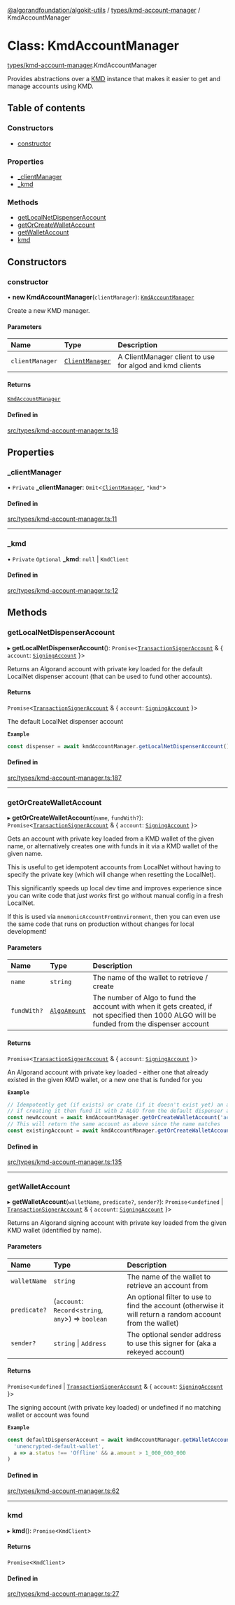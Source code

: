 [@algorandfoundation/algokit-utils](../README.md) / [types/kmd-account-manager](../modules/types_kmd_account_manager.md) / KmdAccountManager

# Class: KmdAccountManager

[types/kmd-account-manager](../modules/types_kmd_account_manager.md).KmdAccountManager

Provides abstractions over a [KMD](https://github.com/algorand/go-algorand/blob/master/daemon/kmd/README.md) instance
that makes it easier to get and manage accounts using KMD.

## Table of contents

### Constructors

- [constructor](types_kmd_account_manager.KmdAccountManager.md#constructor)

### Properties

- [\_clientManager](types_kmd_account_manager.KmdAccountManager.md#_clientmanager)
- [\_kmd](types_kmd_account_manager.KmdAccountManager.md#_kmd)

### Methods

- [getLocalNetDispenserAccount](types_kmd_account_manager.KmdAccountManager.md#getlocalnetdispenseraccount)
- [getOrCreateWalletAccount](types_kmd_account_manager.KmdAccountManager.md#getorcreatewalletaccount)
- [getWalletAccount](types_kmd_account_manager.KmdAccountManager.md#getwalletaccount)
- [kmd](types_kmd_account_manager.KmdAccountManager.md#kmd)

## Constructors

### constructor

• **new KmdAccountManager**(`clientManager`): [`KmdAccountManager`](types_kmd_account_manager.KmdAccountManager.md)

Create a new KMD manager.

#### Parameters

| Name | Type | Description |
| :------ | :------ | :------ |
| `clientManager` | [`ClientManager`](types_client_manager.ClientManager.md) | A ClientManager client to use for algod and kmd clients |

#### Returns

[`KmdAccountManager`](types_kmd_account_manager.KmdAccountManager.md)

#### Defined in

[src/types/kmd-account-manager.ts:18](https://github.com/algorandfoundation/algokit-utils-ts/blob/main/src/types/kmd-account-manager.ts#L18)

## Properties

### \_clientManager

• `Private` **\_clientManager**: `Omit`\<[`ClientManager`](types_client_manager.ClientManager.md), ``"kmd"``\>

#### Defined in

[src/types/kmd-account-manager.ts:11](https://github.com/algorandfoundation/algokit-utils-ts/blob/main/src/types/kmd-account-manager.ts#L11)

___

### \_kmd

• `Private` `Optional` **\_kmd**: ``null`` \| `KmdClient`

#### Defined in

[src/types/kmd-account-manager.ts:12](https://github.com/algorandfoundation/algokit-utils-ts/blob/main/src/types/kmd-account-manager.ts#L12)

## Methods

### getLocalNetDispenserAccount

▸ **getLocalNetDispenserAccount**(): `Promise`\<[`TransactionSignerAccount`](../interfaces/types_account.TransactionSignerAccount.md) & \{ `account`: [`SigningAccount`](types_account.SigningAccount.md)  }\>

Returns an Algorand account with private key loaded for the default LocalNet dispenser account (that can be used to fund other accounts).

#### Returns

`Promise`\<[`TransactionSignerAccount`](../interfaces/types_account.TransactionSignerAccount.md) & \{ `account`: [`SigningAccount`](types_account.SigningAccount.md)  }\>

The default LocalNet dispenser account

**`Example`**

```typescript
const dispenser = await kmdAccountManager.getLocalNetDispenserAccount()
```

#### Defined in

[src/types/kmd-account-manager.ts:187](https://github.com/algorandfoundation/algokit-utils-ts/blob/main/src/types/kmd-account-manager.ts#L187)

___

### getOrCreateWalletAccount

▸ **getOrCreateWalletAccount**(`name`, `fundWith?`): `Promise`\<[`TransactionSignerAccount`](../interfaces/types_account.TransactionSignerAccount.md) & \{ `account`: [`SigningAccount`](types_account.SigningAccount.md)  }\>

Gets an account with private key loaded from a KMD wallet of the given name, or alternatively creates one with funds in it via a KMD wallet of the given name.

This is useful to get idempotent accounts from LocalNet without having to specify the private key (which will change when resetting the LocalNet).

This significantly speeds up local dev time and improves experience since you can write code that *just works* first go without manual config in a fresh LocalNet.

If this is used via `mnemonicAccountFromEnvironment`, then you can even use the same code that runs on production without changes for local development!

#### Parameters

| Name | Type | Description |
| :------ | :------ | :------ |
| `name` | `string` | The name of the wallet to retrieve / create |
| `fundWith?` | [`AlgoAmount`](types_amount.AlgoAmount.md) | The number of Algo to fund the account with when it gets created, if not specified then 1000 ALGO will be funded from the dispenser account |

#### Returns

`Promise`\<[`TransactionSignerAccount`](../interfaces/types_account.TransactionSignerAccount.md) & \{ `account`: [`SigningAccount`](types_account.SigningAccount.md)  }\>

An Algorand account with private key loaded - either one that already existed in the given KMD wallet, or a new one that is funded for you

**`Example`**

```typescript
// Idempotently get (if exists) or crate (if it doesn't exist yet) an account by name using KMD
// if creating it then fund it with 2 ALGO from the default dispenser account
const newAccount = await kmdAccountManager.getOrCreateWalletAccount('account1', (2).algo())
// This will return the same account as above since the name matches
const existingAccount = await kmdAccountManager.getOrCreateWalletAccount('account1')
```

#### Defined in

[src/types/kmd-account-manager.ts:135](https://github.com/algorandfoundation/algokit-utils-ts/blob/main/src/types/kmd-account-manager.ts#L135)

___

### getWalletAccount

▸ **getWalletAccount**(`walletName`, `predicate?`, `sender?`): `Promise`\<`undefined` \| [`TransactionSignerAccount`](../interfaces/types_account.TransactionSignerAccount.md) & \{ `account`: [`SigningAccount`](types_account.SigningAccount.md)  }\>

Returns an Algorand signing account with private key loaded from the given KMD wallet (identified by name).

#### Parameters

| Name | Type | Description |
| :------ | :------ | :------ |
| `walletName` | `string` | The name of the wallet to retrieve an account from |
| `predicate?` | (`account`: `Record`\<`string`, `any`\>) => `boolean` | An optional filter to use to find the account (otherwise it will return a random account from the wallet) |
| `sender?` | `string` \| `Address` | The optional sender address to use this signer for (aka a rekeyed account) |

#### Returns

`Promise`\<`undefined` \| [`TransactionSignerAccount`](../interfaces/types_account.TransactionSignerAccount.md) & \{ `account`: [`SigningAccount`](types_account.SigningAccount.md)  }\>

The signing account (with private key loaded) or undefined if no matching wallet or account was found

**`Example`**

```typescript
const defaultDispenserAccount = await kmdAccountManager.getWalletAccount(
  'unencrypted-default-wallet',
  a => a.status !== 'Offline' && a.amount > 1_000_000_000
)
```

#### Defined in

[src/types/kmd-account-manager.ts:62](https://github.com/algorandfoundation/algokit-utils-ts/blob/main/src/types/kmd-account-manager.ts#L62)

___

### kmd

▸ **kmd**(): `Promise`\<`KmdClient`\>

#### Returns

`Promise`\<`KmdClient`\>

#### Defined in

[src/types/kmd-account-manager.ts:27](https://github.com/algorandfoundation/algokit-utils-ts/blob/main/src/types/kmd-account-manager.ts#L27)
